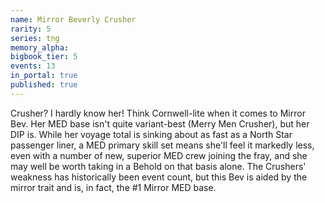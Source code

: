 ```yaml
---
name: Mirror Beverly Crusher
rarity: 5
series: tng
memory_alpha:
bigbook_tier: 5
events: 13
in_portal: true
published: true
---
```


Crusher? I hardly know her! Think Cornwell-lite when it comes to Mirror Bev. Her MED base isn't quite variant-best (Merry Men Crusher), but her DIP is. While her voyage total is sinking about as fast as a North Star passenger liner, a MED primary skill set means she'll feel it markedly less, even with a number of new, superior MED crew joining the fray, and she may well be worth taking in a Behold on that basis alone. The Crushers' weakness has historically been event count, but this Bev is aided by the mirror trait and is, in fact, the #1 Mirror MED base.
